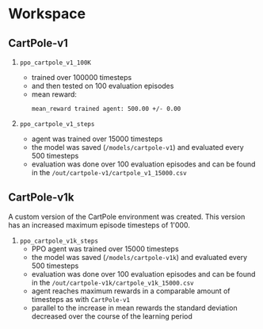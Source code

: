 # Workspace

## CartPole-v1

1. `ppo_cartpole_v1_100K`

   - trained over 100000 timesteps
   - and then tested on 100 evaluation episodes
   - mean reward:
     ```
     mean_reward trained agent: 500.00 +/- 0.00
     ```

2. `ppo_cartpole_v1_steps`
   - agent was trained over 15000 timesteps
   - the model was saved (`/models/cartpole-v1`) and evaluated every 500 timesteps
   - evaluation was done over 100 evaluation episodes and can be found in the `/out/cartpole-v1/cartpole_v1_15000.csv`

## CartPole-v1k

A custom version of the CartPole environment was created. This version has an increased maximum episode timesteps of 1'000.

1. `ppo_cartpole_v1k_steps`
   - PPO agent was trained over 15000 timesteps
   - the model was saved (`/models/cartpole-v1k`) and evaluated every 500 timesteps
   - evaluation was done over 100 evaluation episodes and can be found in the `/out/cartpole-v1k/cartpole_v1k_15000.csv`
   - agent reaches maximum rewards in a comparable amount of timesteps as with `CartPole-v1`
   - parallel to the increase in mean rewards the standard deviation decreased over the course of the learning period
